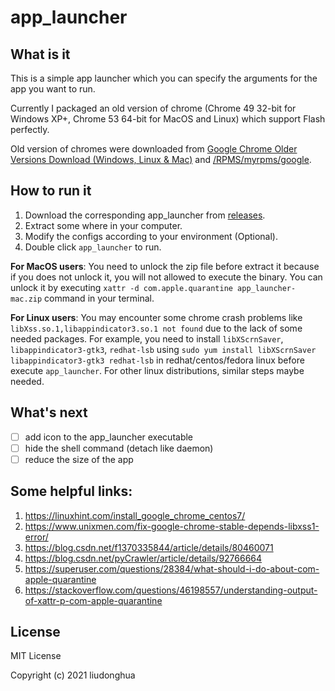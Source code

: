 # app_launcher

## What is it

This is a simple app launcher which you can specify the arguments for the app you want to run.

Currently I packaged an old version of chrome (Chrome 49 32-bit for Windows XP+, Chrome 53 64-bit for MacOS and Linux) which support Flash perfectly.

Old version of chromes were downloaded from [Google Chrome Older Versions Download (Windows, Linux & Mac)](https://www.slimjet.com/chrome/google-chrome-old-version.php) and [/RPMS/myrpms/google](http://orion.lcg.ufrj.br/RPMS/myrpms/google/).

## How to run it

1. Download the corresponding app_launcher from [releases](https://github.com/liudonghua123/app_launcher/releases/latest).
2. Extract some where in your computer.
3. Modify the configs according to your environment (Optional).
4. Double click `app_launcher` to run.

**For MacOS users**: You need to unlock the zip file before extract it because if you does not unlock it, you will not allowed to execute the binary. You can unlock it by executing `xattr -d com.apple.quarantine app_launcher-mac.zip` command in your terminal.

**For Linux users**: You may encounter some chrome crash problems like `libXss.so.1,libappindicator3.so.1 not found` due to the lack of some needed packages. For example, you need to install `libXScrnSaver`, `libappindicator3-gtk3`, `redhat-lsb` using `sudo yum install libXScrnSaver libappindicator3-gtk3 redhat-lsb` in redhat/centos/fedora linux before execute `app_launcher`. For other linux distributions, similar steps maybe needed.

## What's next

- [ ] add icon to the app_launcher executable
- [ ] hide the shell command (detach like daemon)
- [ ] reduce the size of the app

## Some helpful links:

1. https://linuxhint.com/install_google_chrome_centos7/
2. https://www.unixmen.com/fix-google-chrome-stable-depends-libxss1-error/
3. https://blog.csdn.net/f1370335844/article/details/80460071
4. https://blog.csdn.net/pyCrawler/article/details/92766664
5. https://superuser.com/questions/28384/what-should-i-do-about-com-apple-quarantine
6. https://stackoverflow.com/questions/46198557/understanding-output-of-xattr-p-com-apple-quarantine

## License

MIT License

Copyright (c) 2021 liudonghua
